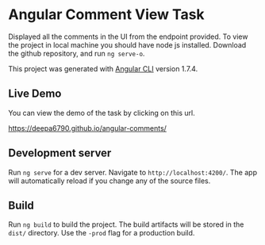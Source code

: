 # Angular Comment View Task

Displayed all the comments in the UI from the endpoint provided. To view the project in local machine you should have node js installed. Download the github repository, and run `ng serve-o`.

This project was generated with [Angular CLI](https://github.com/angular/angular-cli) version 1.7.4. 

## Live Demo

You can view the demo of the task by clicking on this url.

https://deepa6790.github.io/angular-comments/

## Development server

Run `ng serve` for a dev server. Navigate to `http://localhost:4200/`. The app will automatically reload if you change any of the source files.

## Build

Run `ng build` to build the project. The build artifacts will be stored in the `dist/` directory. Use the `-prod` flag for a production build.

